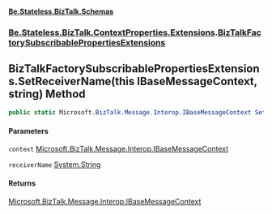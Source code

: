 #### [Be.Stateless.BizTalk.Schemas](README.md 'README')
### [Be.Stateless.BizTalk.ContextProperties.Extensions](Be.Stateless.BizTalk.ContextProperties.Extensions.md 'Be.Stateless.BizTalk.ContextProperties.Extensions').[BizTalkFactorySubscribablePropertiesExtensions](BizTalkFactorySubscribablePropertiesExtensions.md 'Be.Stateless.BizTalk.ContextProperties.Extensions.BizTalkFactorySubscribablePropertiesExtensions')

## BizTalkFactorySubscribablePropertiesExtensions.SetReceiverName(this IBaseMessageContext, string) Method

```csharp
public static Microsoft.BizTalk.Message.Interop.IBaseMessageContext SetReceiverName(this Microsoft.BizTalk.Message.Interop.IBaseMessageContext context, string receiverName);
```
#### Parameters

<a name='Be.Stateless.BizTalk.ContextProperties.Extensions.BizTalkFactorySubscribablePropertiesExtensions.SetReceiverName(thisMicrosoft.BizTalk.Message.Interop.IBaseMessageContext,string).context'></a>

`context` [Microsoft.BizTalk.Message.Interop.IBaseMessageContext](https://docs.microsoft.com/en-us/dotnet/api/Microsoft.BizTalk.Message.Interop.IBaseMessageContext 'Microsoft.BizTalk.Message.Interop.IBaseMessageContext')

<a name='Be.Stateless.BizTalk.ContextProperties.Extensions.BizTalkFactorySubscribablePropertiesExtensions.SetReceiverName(thisMicrosoft.BizTalk.Message.Interop.IBaseMessageContext,string).receiverName'></a>

`receiverName` [System.String](https://docs.microsoft.com/en-us/dotnet/api/System.String 'System.String')

#### Returns
[Microsoft.BizTalk.Message.Interop.IBaseMessageContext](https://docs.microsoft.com/en-us/dotnet/api/Microsoft.BizTalk.Message.Interop.IBaseMessageContext 'Microsoft.BizTalk.Message.Interop.IBaseMessageContext')